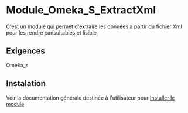 # Module_Omeka_S_ExtractXml

C'est un module qui permet d'extraire les données a partir du fichier Xml pour les rendre consultables et lisible 

## Exigences

Omeka_s

## Instalation

Voir la documentation générale destinée à l'utilisateur  pour [Installer le module](http://omeka.org/s/docs/user-manual/modules/#installing-modules)

